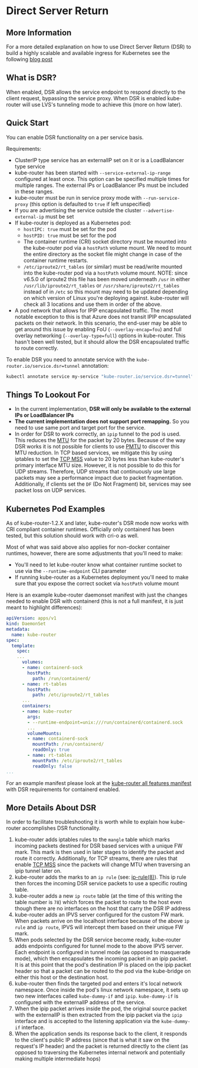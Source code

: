 # Direct Server Return

## More Information

For a more detailed explanation on how to use Direct Server Return (DSR) to build a highly scalable and available
ingress for Kubernetes see the following
[blog post](https://nholuongut.github.io/post/2017-11-01-kube-high-available-ingress/)

## What is DSR?

When enabled, DSR allows the service endpoint to respond directly to the client request, bypassing the service proxy.
When DSR is enabled kube-router will use LVS's tunneling mode to achieve this (more on how later).

## Quick Start

You can enable DSR functionality on a per service basis.

Requirements:

* ClusterIP type service has an externalIP set on it or is a LoadBalancer type service
* kube-router has been started with `--service-external-ip-range` configured at least once. This option can be
  specified multiple times for multiple ranges. The external IPs or LoadBalancer IPs must be included in these ranges.
* kube-router must be run in service proxy mode with `--run-service-proxy` (this option is defaulted to `true` if left
  unspecified)
* If you are advertising the service outside the cluster `--advertise-external-ip` must be set
* If kube-router is deployed as a Kubernetes pod:
  * `hostIPC: true` must be set for the pod
  * `hostPID: true` must be set for the pod
  * The container runtime (CRI) socket directory must be mounted into the kube-router pod via a `hostPath` volume mount.
    We need to mount the entire directory as the socket file might change in case of the container runtime restarts.
  * `/etc/iproute2/rt_tables` (or similar) must be read/write mounted into the kube-router pod via a `hostPath` volume
    mount. NOTE: since v6.5.0 of iproute2 this file has been moved underneath `/usr` in either
    `/usr/lib/iproute2/rt_tables` or `/usr/share/iproute2/rt_tables` instead of in `/etc` so this mount may need to be
    updated depending on which version of Linux you're deploying against. kube-router will check all 3 locations and
    use them in order of the above.
* A pod network that allows for IPIP encapsulated traffic. The most notable exception to this is that Azure does not
  transit IPIP encapsulated packets on their network. In this scenario, the end-user may be able to get around this
  issue by enabling FoU (`--overlay-encap=fou`) and full overlay networking (`--overlay-type=full`) options in
  kube-router. This hasn't been well tested, but it should allow the DSR encapsulated traffic to route correctly.

To enable DSR you need to annotate service with the `kube-router.io/service.dsr=tunnel` annotation:

```sh
kubectl annotate service my-service "kube-router.io/service.dsr=tunnel"
```

## Things To Lookout For

* In the current implementation, **DSR will only be available to the external IPs or LoadBalancer IPs**
* **The current implementation does not support port remapping.** So you need to use same port and target port for the
  service.
* In order for DSR to work correctly, an `ipip` tunnel to the pod is used. This reduces the
  [MTU](https://en.wikipedia.org/wiki/Maximum_transmission_unit) for the packet by 20 bytes. Because of the way DSR
  works it is not possible for clients to use [PMTU](https://en.wikipedia.org/wiki/Path_MTU_Discovery) to discover this
  MTU reduction. In TCP based services, we mitigate this by using iptables to set the
  [TCP MSS](https://en.wikipedia.org/wiki/Maximum_segment_size) value to 20 bytes less than kube-router's primary
  interface MTU size. However, it is not possible to do this for UDP streams. Therefore, UDP streams that continuously
  use large packets may see a performance impact due to packet fragmentation. Additionally, if clients set the `DF`
  (Do Not Fragment) bit, services may see packet loss on UDP services.

## Kubernetes Pod Examples

As of kube-router-1.2.X and later, kube-router's DSR mode now works with CRI compliant container runtimes.
Officially only containerd has been tested, but this solution should work with cri-o as well.

Most of what was said above also applies for non-docker container runtimes, however, there are some adjustments that
you'll need to make:

* You'll need to let kube-router know what container runtime socket to use via the `--runtime-endpoint` CLI parameter
* If running kube-router as a Kubernetes deployment you'll need to make sure that you expose the correct socket via
  `hostPath` volume mount

Here is an example kube-router daemonset manifest with just the changes needed to enable DSR with containerd (this is
not a full manifest, it is just meant to highlight differences):

```yaml
apiVersion: apps/v1
kind: DaemonSet
metadata:
  name: kube-router
spec:
  template:
    spec:
    ...
      volumes:
      - name: containerd-sock
        hostPath:
          path: /run/containerd/
      - name: rt-tables
        hostPath:
          path: /etc/iproute2/rt_tables
      ...
      containers:
      - name: kube-router
        args:
        - --runtime-endpoint=unix:///run/containerd/containerd.sock
        ...
        volumeMounts:
        - name: containerd-sock
          mountPath: /run/containerd/
          readOnly: true
        - name: rt-tables
          mountPath: /etc/iproute2/rt_tables
          readOnly: false
...
```

For an example manifest please look at the
[kube-router all features manifest](../daemonset/kubeadm-kuberouter-all-features-dsr.yaml) with DSR requirements for
containerd enabled.

## More Details About DSR

In order to facilitate troubleshooting it is worth while to explain how kube-router accomplishes DSR functionality.

1. kube-router adds iptables rules to the `mangle` table which marks incoming packets destined for DSR based services
   with a unique FW mark. This mark is then used in later stages to identify the packet and route it correctly.
   Additionally, for TCP streams, there are rules that enable
   [TCP MSS](https://en.wikipedia.org/wiki/Maximum_segment_size) since the packets will change MTU when traversing an
   ipip tunnel later on.
2. kube-router adds the marks to an `ip rule` (see: [ip-rule(8)](https://man7.org/linux/man-pages/man8/ip-rule.8.html)).
   This ip rule then forces the incoming DSR service packets to use a specific routing table.
3. kube-router adds a new `ip route` table (at the time of this writing the table number is `78`) which forces the
   packet to route to the host even though there are no interfaces on the host that carry the DSR IP address
4. kube-router adds an IPVS server configured for the custom FW mark. When packets arrive on the localhost interface
   because of the above `ip rule` and `ip route`, IPVS will intercept them based on their unique FW mark.
5. When pods selected by the DSR service become ready, kube-router adds endpoints configured for tunnel mode to the
   above IPVS server. Each endpoint is configured in tunnel mode (as opposed to masquerade mode), which then
   encapsulates the incoming packet in an ipip packet. It is at this point that the pod's destination IP is placed on
   the ipip packet header so that a packet can be routed to the pod via the kube-bridge on either this host or the
   destination host.
6. kube-router then finds the targeted pod and enters it's local network namespace. Once inside the pod's linux network
   namespace, it sets up two new interfaces called `kube-dummy-if` and `ipip`. `kube-dummy-if` is configured with the
   externalIP address of the service.
7. When the ipip packet arrives inside the pod, the original source packet with the externalIP is then extracted from
   the ipip packet via the `ipip` interface and is accepted to the listening application via the `kube-dummy-if`
   interface.
8. When the application sends its response back to the client, it responds to the client's public IP address (since
   that is what it saw on the request's IP header) and the packet is returned directly to the client (as opposed to
  traversing the Kubernetes internal network and potentially making multiple intermediate hops)
